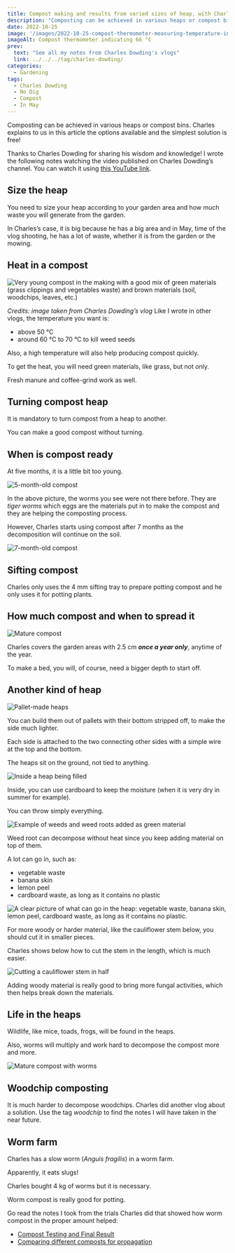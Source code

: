```yaml
---
title: Compost making and results from varied sizes of heap, with Charles Dowding
description: "Composting can be achieved in various heaps or compost bins. Charles explains to us in this article the options available and the simplest solution is free!"
date: 2022-10-25
image: '/images/2022-10-25-compost-thermometer-measuring-temperature-in-a-heap.jpg'
imageAlt: Compost thermometer indicating 66 °C
prev:
  text: "See all my notes from Charles Dowding's vlogs"
  link: ../../../tag/charles-dowding/
categories:
  - Gardening
tags:
  - Charles Dowding
  - No Dig
  - Compost
  - In May
---
```


Composting can be achieved in various heaps or compost bins. Charles explains to us in this article the options available and the simplest solution is free!

<!-- more -->

Thanks to Charles Dowding for sharing his wisdom and knowledge! I wrote the following notes watching the video published on Charles Dowding’s channel. You can watch it using [this YouTube link](https://www.youtube.com/watch?v=VhHshAf2lpM).

## Size the heap

You need to size your heap according to your garden area and how much waste you will generate from the garden.

In Charles’s case, it is big because he has a big area and in May, time of the vlog shooting, he has a lot of waste, whether it is from the garden or the mowing.

## Heat in a compost

![Very young compost in the making with a good mix of green materials (grass clippings and vegetables waste) and brown materials (soil, woodchips, leaves, etc.)](images/very-young-compost.jpg)

_Credits: image taken from Charles Dowding’s vlog_ Like I wrote in other vlogs, the temperature you want is:

- above 50 °C
- around 60 °C to 70 °C to kill weed seeds

Also, a high temperature will also help producing compost quickly.

To get the heat, you will need green materials, like grass, but not only.

Fresh manure and coffee-grind work as well.

## Turning compost heap

It is mandatory to turn compost from a heap to another.

You can make a good compost without turning.

## When is compost ready

At five months, it is a little bit too young.

![5-month-old compost](images/5-months-old-compost.jpg 'Credits: image taken from Charles Dowding’s vlog')

In the above picture, the worms you see were not there before. They are _tiger worms_ which eggs are the materials put in to make the compost and they are helping the composting process.

However, Charles starts using compost after 7 months as the decomposition will continue on the soil.

![7-month-old compost](images/7-months-old-compost.jpg 'Credits: image taken from Charles Dowding’s vlog')

## Sifting compost

Charles only uses the 4 mm sifting tray to prepare potting compost and he only uses it for potting plants.

## How much compost and when to spread it

![Mature compost](images/mature-compost.jpg 'Credits: image taken from Charles Dowding’s vlog')

Charles covers the garden areas with 2.5 cm **_once a year only_**, anytime of the year.

To make a bed, you will, of course, need a bigger depth to start off.

## Another kind of heap

![Pallet-made heaps](images/pallet-heaps.jpg 'Credits: image taken from Charles Dowding’s vlog')

You can build them out of pallets with their bottom stripped off, to make the side much lighter.

Each side is attached to the two connecting other sides with a simple wire at the top and the bottom.

The heaps sit on the ground, not tied to anything.

![Inside a heap being filled](images/inside-a-heap-being-filled.jpg 'Credits: image taken from Charles Dowding’s vlog')

Inside, you can use cardboard to keep the moisture (when it is very dry in summer for example).

You can throw simply everything.

![Example of weeds and weed roots added as green material](images/example-of-weed-roots.jpg 'Credits: image taken from Charles Dowding’s vlog')

Weed root can decompose without heat since you keep adding material on top of them.

A lot can go in, such as:

- vegetable waste
- banana skin
- lemon peel
- cardboard waste, as long as it contains no plastic

![A clear picture of what can go in the heap: vegetable waste, banana skin, lemon peel, cardboard waste, as long as it contains no plastic.](images/a-lot-can-go-in.jpg 'Credits: image taken from Charles Dowding’s vlog')

For more woody or harder material, like the cauliflower stem below, you should cut it in smaller pieces.

Charles shows below how to cut the stem in the length, which is much easier.

![Cutting a cauliflower stem in half](images/cutting-a-cauliflower-stem.jpg 'Credits: image taken from Charles Dowding’s vlog')

Adding woody material is really good to bring more fungal activities, which then helps break down the materials.

## Life in the heaps

Wildlife, like mice, toads, frogs, will be found in the heaps.

Also, worms will multiply and work hard to decompose the compost more and more.

![Mature compost with worms](images/mature-compost-from-pallet-heap.jpg 'Credits: image taken from Charles Dowding’s vlog')

## Woodchip composting

It is much harder to decompose woodchips. Charles did another vlog about a solution. Use the tag _woodchip_ to find the notes I will have taken in the near future.

## Worm farm

Charles has a slow worm (_Anguis fragilis_) in a worm farm.

Apparently, it eats slugs!

Charles bought 4 kg of worms but it is necessary.

Worm compost is really good for potting.

Go read the notes I took from the trials Charles did that showed how worm compost in the proper amount helped:

- [Compost Testing and Final Result](../compost-testing-and-final-result-charles-dowding/index.md)
- [Comparing different composts for propagation](../comparing-different-composts-for-propagation-charles-dowding/index.md)
